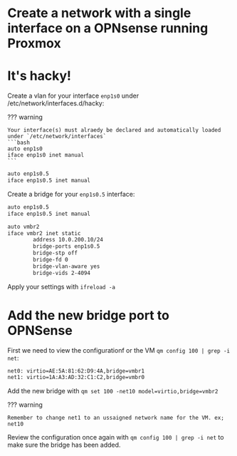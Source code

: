 # Create a network with a single interface on a OPNsense running Proxmox

# It's hacky!

Create a vlan for your interface `enp1s0` under /etc/network/interfaces.d/hacky:

??? warning

    Your interface(s) must alraedy be declared and automatically loaded under `/etc/network/interfaces`
    ```bash
    auto enp1s0
    iface enp1s0 inet manual
    ```

```bash title="/etc/network/interfaces.d/hacky"
auto enp1s0.5
iface enp1s0.5 inet manual
```

Create a bridge for your `enp1s0.5` interface:

```bash title="/etc/network/interfaces.d/hacky"
auto enp1s0.5
iface enp1s0.5 inet manual

auto vmbr2
iface vmbr2 inet static
        address 10.0.200.10/24
        bridge-ports enp1s0.5
        bridge-stp off
        bridge-fd 0
        bridge-vlan-aware yes
        bridge-vids 2-4094
```

Apply your settings with `ifreload -a`

# Add the new bridge port to OPNSense

First we need to view the configurationf or the VM `qm config 100 | grep -i net`:

```bash
net0: virtio=AE:5A:81:62:D9:4A,bridge=vmbr1
net1: virtio=1A:A3:AD:32:C1:C2,bridge=vmbr0
```

Add the new bridge with `qm set 100 -net10 model=virtio,bridge=vmbr2`

??? warning

    Remember to change net1 to an ussaigned network name for the VM. ex; net10

Review the configuration once again with `qm config 100 | grep -i net` to make sure the bridge has been added.